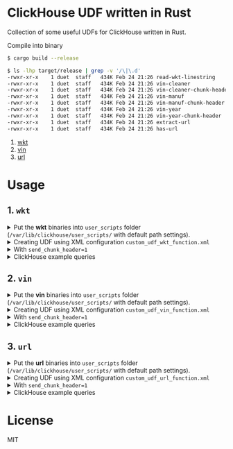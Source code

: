 # ClickHouse UDF written in Rust 

Collection of some useful UDFs for ClickHouse written in Rust.

Compile into binary

```bash
$ cargo build --release

$ ls -lhp target/release | grep -v '/\|\.d'
-rwxr-xr-x    1 duet  staff   434K Feb 24 21:26 read-wkt-linestring
-rwxr-xr-x    1 duet  staff   434K Feb 24 21:26 vin-cleaner
-rwxr-xr-x    1 duet  staff   434K Feb 24 21:26 vin-cleaner-chunk-header
-rwxr-xr-x    1 duet  staff   434K Feb 24 21:26 vin-manuf
-rwxr-xr-x    1 duet  staff   434K Feb 24 21:26 vin-manuf-chunk-header
-rwxr-xr-x    1 duet  staff   434K Feb 24 21:26 vin-year
-rwxr-xr-x    1 duet  staff   434K Feb 24 21:26 vin-year-chunk-header
-rwxr-xr-x    1 duet  staff   434K Feb 24 21:26 extract-url
-rwxr-xr-x    1 duet  staff   434K Feb 24 21:26 has-url

```

1. [wkt](#1-wkt)
2. [vin](#2-vin)
3. [url](#3-url)


# Usage

## 1. `wkt`


<details>
  <summary>
    Put the <strong>wkt</strong> binaries into <code>user_scripts</code> folder (<code>/var/lib/clickhouse/user_scripts/</code> with default path settings).
  </summary>

  ```bash
  $ cd /var/lib/clickhouse/user_scripts/
  $ wget https://github.com/duyet/clickhouse-udf-rs/releases/download/0.1.6/clickhouse_udf_wkt_v0.1.6_x86_64-unknown-linux-musl.tar.gz
  $ tar zxvf clickhouse_udf_wkt_v0.1.6_x86_64-unknown-linux-musl.tar.gz

  read-wkt-linestring
  
  ```
</details>

<details>
  <summary>
    Creating UDF using XML configuration <code>custom_udf_wkt_function.xml</code>
  </summary>

  define udf config file `wkt_udf_function.xml` (`/etc/clickhouse-server/custom_udf_wkt_function.xml` with default path settings,
  file name must be matched `*_function.xml`).


  ```xml
  <functions>
    <!-- wkt -->
    <function>
        <name>readWktLinestring</name>
        <type>executable_pool</type>
        <command>read-wkt-linestring</command>
        <format>tabseparated</format>
        <argument>
            <type>string</type>
            <name>value</name>
        </argument>
        <return_type>string</return_type>
    </function>
  </functions>
  ```
</details>

<details>
  <summary>With <code>send_chunk_header=1</code></summary>

  ```xml
  <functions>
      <!-- wkt -->
      <function>
          <name>readWktLinestring</name>
          <type>executable_pool</type>

          <command>read-wkt-linestring-chunk-header</command>
          <send_chunk_header>1</send_chunk_header>

          <format>TabSeparated</format>
          <argument>
              <type>String</type>
              <name>value</name>
          </argument>
          <return_type>String</return_type>
      </function>
      </functions>
  ```

</details>

<details>
  <summary>ClickHouse example queries</summary>

  ```sql
  SELECT readWktLinestring('value');
  ```
</details>

## 2. `vin`


<details>
  <summary>
    Put the <strong>vin</strong> binaries into <code>user_scripts</code> folder (<code>/var/lib/clickhouse/user_scripts/</code> with default path settings).
  </summary>

  ```bash
  $ cd /var/lib/clickhouse/user_scripts/
  $ wget https://github.com/duyet/clickhouse-udf-rs/releases/download/0.1.6/clickhouse_udf_vin_v0.1.6_x86_64-unknown-linux-musl.tar.gz
  $ tar zxvf clickhouse_udf_vin_v0.1.6_x86_64-unknown-linux-musl.tar.gz

  vin-cleaner
  vin-cleaner-chunk-header
  vin-manuf
  vin-manuf-chunk-header
  vin-year
  vin-year-chunk-header
  
  ```
</details>

<details>
  <summary>
    Creating UDF using XML configuration <code>custom_udf_vin_function.xml</code>
  </summary>

  define udf config file `vin_udf_function.xml` (`/etc/clickhouse-server/custom_udf_vin_function.xml` with default path settings,
  file name must be matched `*_function.xml`).


  ```xml
  <functions>
    <!-- vin -->
    <function>
        <name>vinCleaner</name>
        <type>executable_pool</type>
        <command>vin-cleaner</command>
        <format>tabseparated</format>
        <argument>
            <type>string</type>
            <name>value</name>
        </argument>
        <return_type>string</return_type>
    </function><function>
        <name>vinCleanerChunkHeader</name>
        <type>executable_pool</type>
        <command>vin-cleaner-chunk-header</command>
        <format>tabseparated</format>
        <argument>
            <type>string</type>
            <name>value</name>
        </argument>
        <return_type>string</return_type>
    </function><function>
        <name>vinManuf</name>
        <type>executable_pool</type>
        <command>vin-manuf</command>
        <format>tabseparated</format>
        <argument>
            <type>string</type>
            <name>value</name>
        </argument>
        <return_type>string</return_type>
    </function><function>
        <name>vinManufChunkHeader</name>
        <type>executable_pool</type>
        <command>vin-manuf-chunk-header</command>
        <format>tabseparated</format>
        <argument>
            <type>string</type>
            <name>value</name>
        </argument>
        <return_type>string</return_type>
    </function><function>
        <name>vinYear</name>
        <type>executable_pool</type>
        <command>vin-year</command>
        <format>tabseparated</format>
        <argument>
            <type>string</type>
            <name>value</name>
        </argument>
        <return_type>string</return_type>
    </function><function>
        <name>vinYearChunkHeader</name>
        <type>executable_pool</type>
        <command>vin-year-chunk-header</command>
        <format>tabseparated</format>
        <argument>
            <type>string</type>
            <name>value</name>
        </argument>
        <return_type>string</return_type>
    </function>
  </functions>
  ```
</details>

<details>
  <summary>With <code>send_chunk_header=1</code></summary>

  ```xml
  <functions>
      <!-- vin -->
      <function>
          <name>vinCleaner</name>
          <type>executable_pool</type>

          <command>vin-cleaner-chunk-header</command>
          <send_chunk_header>1</send_chunk_header>

          <format>TabSeparated</format>
          <argument>
              <type>String</type>
              <name>value</name>
          </argument>
          <return_type>String</return_type>
      </function>
      <function>
          <name>vinCleanerChunkHeader</name>
          <type>executable_pool</type>

          <command>vin-cleaner-chunk-header-chunk-header</command>
          <send_chunk_header>1</send_chunk_header>

          <format>TabSeparated</format>
          <argument>
              <type>String</type>
              <name>value</name>
          </argument>
          <return_type>String</return_type>
      </function>
      <function>
          <name>vinManuf</name>
          <type>executable_pool</type>

          <command>vin-manuf-chunk-header</command>
          <send_chunk_header>1</send_chunk_header>

          <format>TabSeparated</format>
          <argument>
              <type>String</type>
              <name>value</name>
          </argument>
          <return_type>String</return_type>
      </function>
      <function>
          <name>vinManufChunkHeader</name>
          <type>executable_pool</type>

          <command>vin-manuf-chunk-header-chunk-header</command>
          <send_chunk_header>1</send_chunk_header>

          <format>TabSeparated</format>
          <argument>
              <type>String</type>
              <name>value</name>
          </argument>
          <return_type>String</return_type>
      </function>
      <function>
          <name>vinYear</name>
          <type>executable_pool</type>

          <command>vin-year-chunk-header</command>
          <send_chunk_header>1</send_chunk_header>

          <format>TabSeparated</format>
          <argument>
              <type>String</type>
              <name>value</name>
          </argument>
          <return_type>String</return_type>
      </function>
      <function>
          <name>vinYearChunkHeader</name>
          <type>executable_pool</type>

          <command>vin-year-chunk-header-chunk-header</command>
          <send_chunk_header>1</send_chunk_header>

          <format>TabSeparated</format>
          <argument>
              <type>String</type>
              <name>value</name>
          </argument>
          <return_type>String</return_type>
      </function>
      </functions>
  ```

</details>

<details>
  <summary>ClickHouse example queries</summary>

  ```sql
  SELECT vinCleaner('value');
  SELECT vinCleanerChunkHeader('value');
  SELECT vinManuf('value');
  SELECT vinManufChunkHeader('value');
  SELECT vinYear('value');
  SELECT vinYearChunkHeader('value');
  ```
</details>

## 3. `url`


<details>
  <summary>
    Put the <strong>url</strong> binaries into <code>user_scripts</code> folder (<code>/var/lib/clickhouse/user_scripts/</code> with default path settings).
  </summary>

  ```bash
  $ cd /var/lib/clickhouse/user_scripts/
  $ wget https://github.com/duyet/clickhouse-udf-rs/releases/download/0.1.6/clickhouse_udf_url_v0.1.6_x86_64-unknown-linux-musl.tar.gz
  $ tar zxvf clickhouse_udf_url_v0.1.6_x86_64-unknown-linux-musl.tar.gz

  extract-url
  has-url
  
  ```
</details>

<details>
  <summary>
    Creating UDF using XML configuration <code>custom_udf_url_function.xml</code>
  </summary>

  define udf config file `url_udf_function.xml` (`/etc/clickhouse-server/custom_udf_url_function.xml` with default path settings,
  file name must be matched `*_function.xml`).


  ```xml
  <functions>
    <!-- url -->
    <function>
        <name>extractUrl</name>
        <type>executable_pool</type>
        <command>extract-url</command>
        <format>tabseparated</format>
        <argument>
            <type>string</type>
            <name>value</name>
        </argument>
        <return_type>string</return_type>
    </function><function>
        <name>hasUrl</name>
        <type>executable_pool</type>
        <command>has-url</command>
        <format>tabseparated</format>
        <argument>
            <type>string</type>
            <name>value</name>
        </argument>
        <return_type>string</return_type>
    </function>
  </functions>
  ```
</details>

<details>
  <summary>With <code>send_chunk_header=1</code></summary>

  ```xml
  <functions>
      <!-- url -->
      <function>
          <name>extractUrl</name>
          <type>executable_pool</type>

          <command>extract-url-chunk-header</command>
          <send_chunk_header>1</send_chunk_header>

          <format>TabSeparated</format>
          <argument>
              <type>String</type>
              <name>value</name>
          </argument>
          <return_type>String</return_type>
      </function>
      <function>
          <name>hasUrl</name>
          <type>executable_pool</type>

          <command>has-url-chunk-header</command>
          <send_chunk_header>1</send_chunk_header>

          <format>TabSeparated</format>
          <argument>
              <type>String</type>
              <name>value</name>
          </argument>
          <return_type>String</return_type>
      </function>
      </functions>
  ```

</details>

<details>
  <summary>ClickHouse example queries</summary>

  ```sql
  SELECT extractUrl('value');
  SELECT hasUrl('value');
  ```
</details>



# License

MIT

